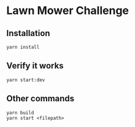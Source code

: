 # Lawn Mower Challenge

## Installation

```
yarn install
```

## Verify it works

```
yarn start:dev
```

## Other commands

```
yarn build
yarn start <filepath>
```
